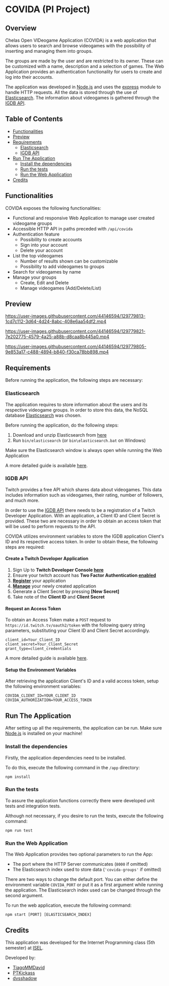 # COVIDA (PI Project)

## Overview
Chelas Open VIDeogame Application (COVIDA) is a web application that allows users to search and browse videogames with the possibility of inserting and managing them into groups.

The groups are made by the user and are restricted to its owner. These can be customized with a name, description and a selection of games. The Web Application provides an authentication functionality for users to create and log into their accounts.

The application was developed in [Node.js](https://nodejs.org/en/) and uses the [express](https://www.npmjs.com/package/express) module to handle HTTP requests.
All the data is stored through the use of [Elasticsearch](https://www.elastic.co/elasticsearch/). The information about videogames is gathered through the [IGDB API](https://www.igdb.com/api).

## Table of Contents
- [Functionalities](#functionalities)
- [Preview](#preview)
- [Requirements](#requirements)
  - [Elasticsearch](#elasticsearch)
  - [IGDB API](#igdb-api)
- [Run The Application](#run-the-application)
  - [Install the dependencies](#install-the-dependencies)
  - [Run the tests](#run-the-tests)
  - [Run the Web Application](#run-the-web-application)
- [Credits](#credits)

## Functionalities
COVIDA exposes the following functionalities:
- Functional and responsive Web Application to manage user created videogame groups
- Accessible HTTP API in paths preceded with `/api/covida`
- Authentication feature
  - Possibility to create accounts
  - Sign into your account
  - Delete your account
- List the top videogames
  - Number of results shown can be customizable
  - Possibility to add videogames to groups
- Search for videogames by name
- Manage your groups
  - Create, Edit and Delete
  - Manage videogames (Add/Delete/List)

## Preview
https://user-images.githubusercontent.com/44146594/129779813-1cd7c112-3d64-4d24-8abc-408e6aa54df2.mp4

https://user-images.githubusercontent.com/44146594/129779821-7e202775-4579-4a25-a88b-d8caa8b445a0.mp4

https://user-images.githubusercontent.com/44146594/129779805-9e853a17-c488-4894-b840-f30ca78bb898.mp4

## Requirements
Before running the application, the following steps are necessary:

### Elasticsearch
The application requires to store information about the users and its respective videogame groups. In order to store this data, the NoSQL database [Elasticsearch](https://www.elastic.co/elasticsearch/) was chosen.

Before running the application, do the following steps:
1. Download and unzip Elasticsearch from [here](https://www.elastic.co/downloads/elasticsearch)
2. Run `bin/elasticsearch` (or `bin\elasticsearch.bat` on Windows)

Make sure the Elasticsearch window is always open while running the Web Application

A more detailed guide is available [here](https://www.elastic.co/downloads/elasticsearch).

### IGDB API
Twitch provides a free API which shares data about videogames. This data includes information such as videogames, their rating, number of followers, and much more.

In order to use the [IGDB API](https://www.igdb.com/api) there needs to be a registration of a Twitch Developer Application. With an application, a Client ID and Client Secret is provided. These two are necessary in order to obtain an access token that will be used to perform requests to the API.

COVIDA utilizes environment variables to store the IGDB application Client's ID and its respective access token. In order to obtain these, the following steps are required:
#### Create a Twitch Developer Application
1. Sign Up to **Twitch Developer Console [here](https://dev.twitch.tv/login)**
2. Ensure your twitch account has **Two Factor Authentication [enabled](https://www.twitch.tv/settings/security)**
3. **[Register](https://dev.twitch.tv/console/apps/create)** your application
4. **[Manage](https://dev.twitch.tv/console/apps)** your newly created application
5. Generate a Client Secret by pressing **[New Secret]**
6. Take note of the **Client ID** and **Client Secret**

#### Request an Access Token
To obtain an Access Token make a `POST` request to `https://id.twitch.tv/oauth2/token` with the following query string parameters, substituting your Client ID and Client Secret accordingly.
```
client_id=Your_Client_ID
client_secret=Your_Client_Secret
grant_type=client_credentials
```

A more detailed guide is available [here](https://api-docs.igdb.com/#about).

#### Setup the Environment Variables
After retrieving the application Client's ID and a valid access token, setup the following environment variables:
```
COVIDA_CLIENT_ID=YOUR_CLIENT_ID
COVIDA_AUTHORIZATION=YOUR_ACCESS_TOKEN
```


## Run The Application
After setting up all the requirements, the application can be run. Make sure [Node.js](https://nodejs.org/en/) is installed on your machine!

### Install the dependencies
Firstly, the application dependencies need to be installed.

To do this, execute the following command in the `/app` directory:
```
npm install
```

### Run the tests
To assure the application functions correctly there were developed unit tests and integration tests.

Although not necessary, if you desire to run the tests, execute the following command:
```
npm run test
```

### Run the Web Application
The Web Application provides two optional parameters to run the App:
- The port where the HTTP Server communicates (`8000` if omitted)
- The Elasticsearch index used to store data (`'covida-groups'` if omitted)

There are two ways to change the default port. You can either define the environment variable `COVIDA_PORT` or put it as a first argument while running the application.
The Elasticsearch index used can be changed through the second argument.

To run the web application, execute the following command:
```
npm start [PORT] [ELASTICSEARCH_INDEX]
```

## Credits
This application was developed for the Internet Programming class (5th semester) at [ISEL](https://www.isel.pt/).

Developed by:
* [TiagoMMDavid](https://github.com/TiagoMMDavid)
* [PTKickass](https://github.com/PTKickass)
* [dvsshadow](https://github.com/dvsshadow)
